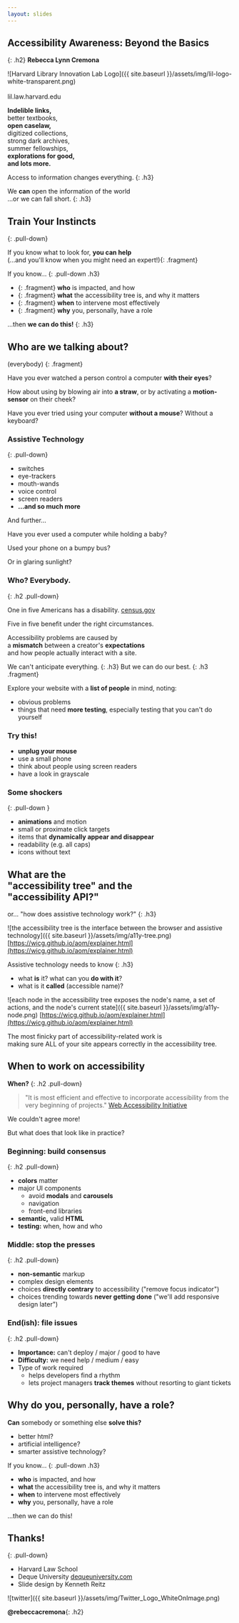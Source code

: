 ```yaml
---
layout: slides
---
```

<section class="middle center">

# Accessibility Awareness: Beyond the Basics
{: .h2}
**Rebecca Lynn Cremona**

</section>
<section class="middle center">

![Harvard Library Innovation Lab Logo]({{ site.baseurl }}/assets/img/lil-logo-white-transparent.png)
<br><br>
lil.law.harvard.edu

</section>
<section class="middle center">

**Indelible links,**<br>
better textbooks,<br>
**open caselaw,**<br>
digitized collections,<br>
strong dark archives,<br>
summer fellowships,<br>
**explorations for good,**<br>
**and lots more.**

</section>
<section class="middle center">

Access to information changes everything.
{: .h3}

</section>
<section class="middle center">

We **can** open the information of the world<br>
<span class="fragment">...or we can fall short.</span>
{: .h3}

</section>
<section class="middle center">

## Train Your Instincts
{: .pull-down}

If you know what to look for, **you can help**<br>
<span>(...and you'll know when you might need an expert!)</span>{: .fragment}

</section>
<section class="center">

If you know...
{: .pull-down .h3}

- {: .fragment} **who** is impacted, and how
- {: .fragment} **what** the accessibility tree is, and why it matters
- {: .fragment} **when** to intervene most effectively
- {: .fragment} **why** you, personally, have a role

</section>
<section class="middle center">

...then **we can do this!**
{: .h3}

</section>
<section class="middle center">

## **Who** are we talking about?
(everybody)
{: .fragment}

</section>
<section class="center">

Have you ever watched a person control a computer **with their eyes**?

How about using by blowing air into **a straw**, or by activating a **motion-sensor** on their cheek?

Have you ever tried using your computer **without a mouse**? Without a keyboard?

</section>
<section class="center">

### Assistive Technology
{: .pull-down}

- switches
- eye-trackers
- mouth-wands
- voice control
- screen readers
- **...and so much more**

</section>
<section class="middle center">
And further...

</section>
<section class="center">

Have you ever used a computer while holding a baby?

Used your phone on a bumpy bus?

Or in glaring sunlight?

</section>
<section class="center">

### Who? **Everybody.**
{: .h2 .pull-down}

One in five Americans has a disability.
[census.gov](https://www.census.gov/newsroom/releases/archives/miscellaneous/cb12-134.html)

Five in five benefit under the right circumstances.

</section>
<section class="middle center">

Accessibility problems are caused by <br>
a **mismatch** between a creator's **expectations** <br>
and how people actually interact with a site.

</section>
<section class="middle center">

We can't anticipate everything.
{: .h3}
But we can do our best.
{: .h3 .fragment}

</section>
<section class="center">

Explore your website with a **list of people** in mind, noting:
- obvious problems
- things that need **more testing**, especially testing that you can't do yourself

</section>
<section class="center">

### Try this!

- **unplug your mouse**
- use a small phone
- think about people using screen readers
- have a look in grayscale

</section>
<section class="center">

### Some shockers
{: .pull-down }

- **animations** and motion
- small or proximate click targets
- items that **dynamically appear and disappear**
- readability (e.g. all caps)
- icons without text

</section>
<section class="middle center">

## **What** are the <br> **"accessibility tree"** and the <br> "accessibility API?"

</section>
<section class="middle center">

or... "how does assistive technology work?"
{: .h3}

</section>
<section class="center">

![the accessibility tree is the interface between the browser and assistive technology]({{ site.baseurl }}/assets/img/a11y-tree.png)
[https://wicg.github.io/aom/explainer.html](https://wicg.github.io/aom/explainer.html)

</section>
<section class="center">

Assistive technology needs to know
{: .h3}

- what **is** it? what can you **do with it**?
- what is it **called** (accessible name)?

</section>
<section class="center">

![each node in the accessibility tree exposes the node's name, a set of actions, and the node's current state]({{ site.baseurl }}/assets/img/a11y-node.png)
[https://wicg.github.io/aom/explainer.html](https://wicg.github.io/aom/explainer.html)

</section>
<section class="center">

The most finicky part of accessibility-related work is <br>
making sure ALL of your site appears correctly in the accessibility tree.

</section>
<section class="middle center">

## **When** to work on accessibility

</section>
<section class="center">

**When?**
{: .h2 .pull-down}

> "It is most efficient and effective to incorporate accessibility from the very beginning of projects."
[Web Accessibility Initiative](https://www.w3.org/WAI/fundamentals/accessibility-intro/)

We couldn't agree more!

But what does that look like in practice?

</section>
<section class="center">

### Beginning: build consensus
{: .h2 .pull-down}

- **colors** matter
- major UI components
  - avoid **modals** and **carousels**
  - navigation
  - front-end libraries
- **semantic,** valid **HTML**
- **testing:** when, how and who

</section>
<section class="center">

### Middle: stop the presses
{: .h2 .pull-down}

- **non-semantic** markup
- complex design elements
- choices **directly contrary** to accessibility ("remove focus indicator")
- choices trending towards **never getting done** ("we'll add responsive design later")

</section>
<section class="center">

### End(ish): file issues
{: .h2 .pull-down}

- **Importance:** can't deploy / major / good to have
- **Difficulty:** we need help / medium / easy
- Type of work required
    - helps developers find a rhythm
    - lets project managers **track themes**
      without resorting to giant tickets

</section>
<section class="middle center">

## **Why** do you, personally, have a role?

</section>
<section class="center">

**Can** somebody or something else **solve this?**

- better html?
- artificial intelligence?
- smarter assistive technology?

</section>
<section class="center">

If you know...
{: .pull-down .h3}

- **who** is impacted, and how
- **what** the accessibility tree is, and why it matters
- **when** to intervene most effectively
- **why** you, personally, have a role

...then we can do this!

</section>
<section class="center">

## **Thanks!**
{: .pull-down}

- Harvard Law School
- Deque University [dequeuniversity.com](https://dequeuniversity.com)
- Slide design by Kenneth Reitz


</section>
<section class="middle center">

![twitter]({{ site.baseurl }}/assets/img/Twitter_Logo_WhiteOnImage.png)


**@rebeccacremona**{: .h2}

</section>

